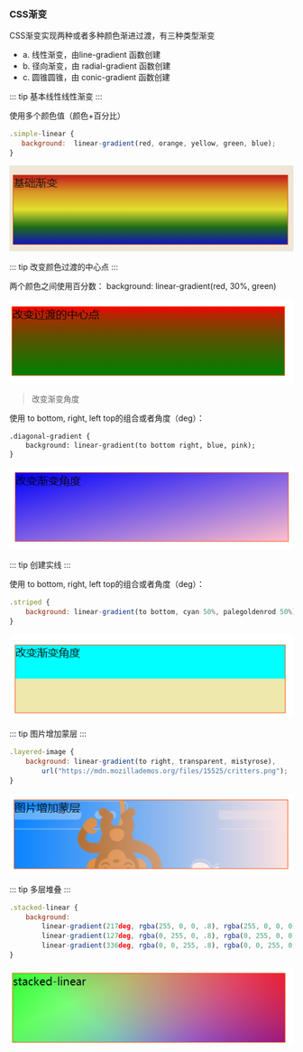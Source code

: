 ### CSS渐变

CSS渐变实现两种或者多种颜色渐进过渡，有三种类型渐变

- a. 线性渐变，由line-gradient 函数创建
- b. 径向渐变，由 radial-gradient 函数创建
- c. 圆锥圆锥，由 conic-gradient 函数创建


::: tip 
基本线性线性渐变
:::

  使用多个颜色值（颜色+百分比）
```js
.simple-linear {
   background:  linear-gradient(red, orange, yellow, green, blue);
}
```
![An image](../../assets/guide/simple-gradient.png)
 
::: tip 
改变颜色过渡的中心点
:::

两个颜色之间使用百分数： background: linear-gradient(red, 30%, green)

![An image](../../assets/guide/gradient2.png)

> 改变渐变角度 


使用 to bottom, right, left top的组合或者角度（deg）： 

```js{4}
.diagonal-gradient {
    background: linear-gradient(to bottom right, blue, pink);
}
```
![An image](../../assets/guide/gradient3.png)

 
::: tip 
创建实线
:::


使用 to bottom, right, left top的组合或者角度（deg）： 
```js
.striped {
    background: linear-gradient(to bottom, cyan 50%, palegoldenrod 50%);
}
```
![An image](../../assets/guide/gradient4.png)

 
::: tip 
图片增加蒙层
:::

```js
.layered-image {
    background: linear-gradient(to right, transparent, mistyrose),
        url("https://mdn.mozillademos.org/files/15525/critters.png");
}
```
![An image](../../assets/guide/gradient5.png)

 

::: tip 
多层堆叠
:::
```js
.stacked-linear {
    background:
        linear-gradient(217deg, rgba(255, 0, 0, .8), rgba(255, 0, 0, 0) 70.71%),
        linear-gradient(127deg, rgba(0, 255, 0, .8), rgba(0, 255, 0, 0) 70.71%),
        linear-gradient(336deg, rgba(0, 0, 255, .8), rgba(0, 0, 255, 0) 70.71%);
}
```
![An image](../../assets/guide/gradient6.png)


